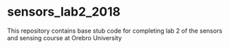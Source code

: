 # sensors_lab2_2018

This repository contains base stub code for completing lab 2 of the sensors and sensing course at Orebro University
